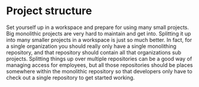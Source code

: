 # Project structure

Set yourself up in a workspace and prepare for using many small projects. Big monolithic projects are very hard to maintain and get into. Splitting it up into many smaller projects in a workspace is just so much better. In fact, for a single organization you should really only have a single monolithing repository, and that repository should contain all that organizations sub projects. Splitting things up over multiple repositories can be a good way of managing access for employees, but all those repositories should be places somewhere within the monolithic repository so that developers only have to check out a single repository to get started working.
